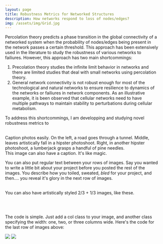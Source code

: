 ```yaml
---
layout: page
title: Robustness Metrics for Networked Structures
description: How networks respond to loss of nodes/edges?
img: /assets/img/Grid.jpg
---
```


Percolation theory predicts a phase transition in the global connectivity of a networked system when the probability of nodes/edges being present in the network passes a certain threshold. This approach has been extensively used in the literature to study the robustness of various networks to failiures. However, this approach has two main shortcommings:
 1. Precolation theory studies the infinite limit behavior in networks and there are limited studies that deal with small networks using percolation theory. 
 2. General network connectivity is not robust enough for most of the technological and natural networks to ensure resilience to dynamics of the networks or failiures in network components. As an illustrative example, it is been observed that cellular networks need to have multiple pathways to maintain stability to perturbations during cellular metabolism.

To address this shortcommings, I am developping and studying novel robustness metrics to 




<div class="img_row">
    <img class="col one left" src="{{ site.baseurl }}/assets/img/1.jpg" alt="" title="example image"/>
    <img class="col one left" src="{{ site.baseurl }}/assets/img/2.jpg" alt="" title="example image"/>
    <img class="col one left" src="{{ site.baseurl }}/assets/img/3.jpg" alt="" title="example image"/>
</div>
<div class="col three caption">
    Caption photos easily. On the left, a road goes through a tunnel. Middle, leaves artistically fall in a hipster photoshoot. Right, in another hipster photoshoot, a lumberjack grasps a handful of pine needles.
</div>
<div class="img_row">
    <img class="col three left" src="{{ site.baseurl }}/assets/img/5.jpg" alt="" title="example image"/>
</div>
<div class="col three caption">
    This image can also have a caption. It's like magic.
</div>

You can also put regular text between your rows of images. Say you wanted to write a little bit about your project before you posted the rest of the images. You describe how you toiled, sweated, *bled* for your project, and then.... you reveal it's glory in the next row of images.


<div class="img_row">
    <img class="col two left" src="{{ site.baseurl }}/assets/img/6.jpg" alt="" title="example image"/>
    <img class="col one left" src="{{ site.baseurl }}/assets/img/11.jpg" alt="" title="example image"/>
</div>
<div class="col three caption">
    You can also have artistically styled 2/3 + 1/3 images, like these.
</div>


<br/><br/>


The code is simple. Just add a col class to your image, and another class specifying the width: one, two, or three columns wide. Here's the code for the last row of images above:

<div class="img_row">
    <img class="col two left" src="/img/6.jpg"/>
    <img class="col one left" src="/img/11.jpg"/>
</div>
